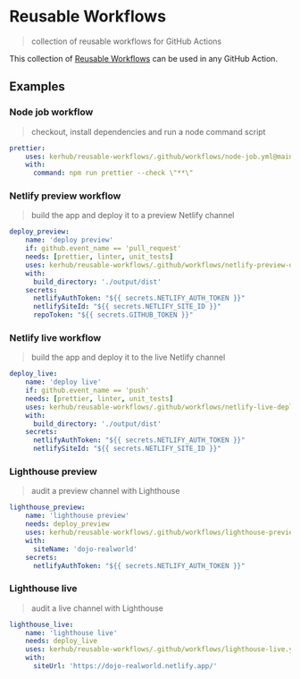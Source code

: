 # Reusable Workflows
> collection of reusable workflows for GitHub Actions

This collection of [Reusable Workflows](https://docs.github.com/en/actions/learn-github-actions/reusing-workflows) can be used in any GitHub Action.

## Examples

### Node job workflow

> checkout, install dependencies and run a node command script

```yml
prettier:
    uses: kerhub/reusable-workflows/.github/workflows/node-job.yml@main
    with:
      command: npm run prettier --check \"**\"
```

### Netlify preview workflow

> build the app and deploy it to a preview Netlify channel

```yml
deploy_preview:
    name: 'deploy preview'
    if: github.event_name == 'pull_request'
    needs: [prettier, linter, unit_tests]
    uses: kerhub/reusable-workflows/.github/workflows/netlify-preview-deploy.yml@main
    with:
      build_directory: './output/dist'
    secrets:
      netlifyAuthToken: "${{ secrets.NETLIFY_AUTH_TOKEN }}"
      netlifySiteId: "${{ secrets.NETLIFY_SITE_ID }}"
      repoToken: "${{ secrets.GITHUB_TOKEN }}"
```

### Netlify live workflow

> build the app and deploy it to the live Netlify channel

```yml
deploy_live:
    name: 'deploy live'
    if: github.event_name == 'push'
    needs: [prettier, linter, unit_tests]
    uses: kerhub/reusable-workflows/.github/workflows/netlify-live-deploy.yml@main
    with:
      build_directory: './output/dist'
    secrets:
      netlifyAuthToken: "${{ secrets.NETLIFY_AUTH_TOKEN }}"
      netlifySiteId: "${{ secrets.NETLIFY_SITE_ID }}"
```

### Lighthouse preview

> audit a preview channel with Lighthouse

```yml
lighthouse_preview:
    name: 'lighthouse preview'
    needs: deploy_preview
    uses: kerhub/reusable-workflows/.github/workflows/lighthouse-preview.yml@main
    with:
      siteName: 'dojo-realworld'
    secrets:
      netlifyAuthToken: "${{ secrets.NETLIFY_AUTH_TOKEN }}"
```

### Lighthouse live

> audit a live channel with Lighthouse

```yml
lighthouse_live:
    name: 'lighthouse live'
    needs: deploy_live
    uses: kerhub/reusable-workflows/.github/workflows/lighthouse-live.yml@main
    with:
      siteUrl: 'https://dojo-realworld.netlify.app/'
```